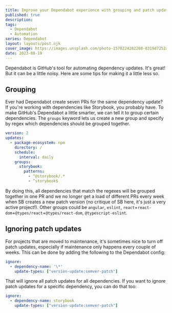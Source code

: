 ```yaml
---
title: Improve your Dependabot experience with grouping and patch update ignoring
published: true
description:
tags:
  - Dependabot
  - Automation
series: Dependabot
layout: layouts/post.njk
cover_image: https://images.unsplash.com/photo-1570224282208-8319d7252a99?ixlib=rb-4.0.3&ixid=M3wxMjA3fDB8MHxwaG90by1wYWdlfHx8fGVufDB8fHx8fA%3D%3D&auto=format&fit=crop&w=2370&q=80
date: 2023-08-19
---
```


Dependabot is GitHub's tool for automating dependency updates.
It's great! But it can be a little noisy.
Here are some tips for making it a little less so.

## Grouping

Ever had Dependabot create seven PRs for the same dependency update?
If you're working with dependencies like Storybook, you probably have.
To make GitHub's Dependabot a little smarter, we can tell it to group certain dependencies.
The `groups` keyword lets us create a new group and specify by regex which dependencies should be grouped together.

```yml
version: 2
updates:
  - package-ecosystem: npm
    directory: /
    schedule:
      interval: daily
    groups:
      storybook:
        patterns:
          - ^@storybook/.*
          - ^storybook$
```

By doing this, all dependencies that match the regexes will be grouped together in one PR and we no longer get a load of different PRs every week when SB creates a new patch version (no critique of SB here, it's just a very active project!).
Other groups could be `angular`, `eslint`, `react`+`react-dom`+`@types/react`+`@types/react-dom`, `@typescript-eslint`.

## Ignoring patch updates

For projects that are moved to maintenance, it's sometimes nice to turn off patch updates, especially if maintenance only happens every couple of weeks.
This can be done by adding the following to the Dependabot config:

```yml
ignore:
  - dependency-name: '\*'
    update-types: ["version-update:semver-patch"]
```

That will ignore all patch updates for all dependencies.
If you want to ignore patch updates for a specific dependency, you can do that too:

```yml
ignore:
  - dependency-name: storybook
    update-types: ["version-update:semver-patch"]
```
